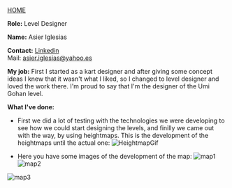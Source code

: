 [HOME](index.md)

**Role:** Level Designer

**Name:** Asier Iglesias

**Contact:**
[Linkedin](https://www.linkedin.com/in/asier-iglesias-gavarro/)   
Mail: asier.iglesias@yahoo.es

**My job:** 
First I started as a kart designer and after giving some concept ideas I knew that it wasn't what I liked, so I changed to level designer
and loved the work there. I'm proud to say that I'm the designer of the Umi Gohan level.

**What I've done:**
- First we did a lot of testing with the technologies we were developing to see how we could start designing the levels, and finilly 
we came out with the way, by using heightmaps. This is the development of the heightmaps until the actual one:
![HeightmapGif](https://i.imgflip.com/1qgkaa.gif)

- Here you have some images of the development of the map:
![map1](https://drive.google.com/file/d/0B2arEBaFtuXKNWp4NDJ6V3dwTGM/view?usp=sharing)
![map2](https://drive.google.com/drive/folders/0B2arEBaFtuXKdWpadWg2cDZlUEk.jpg)

![map3](https://drive.google.com/open?id=0B2arEBaFtuXKNWp4NDJ6V3dwTGM)
